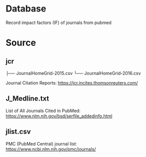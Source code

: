 Database
========

Record impact factors (IF) of journals from pubmed

Source
======

jcr
---
├── JournalHomeGrid-2015.csv
└── JournalHomeGrid-2016.csv

Journal Citation Reports: <https://jcr.incites.thomsonreuters.com/>

J_Medline.txt
-------------
List of All Journals Cited in PubMed: <https://www.nlm.nih.gov/bsd/serfile_addedinfo.html>

jlist.csv
---------
PMC (PubMed Central) journal list: <https://www.ncbi.nlm.nih.gov/pmc/journals/>
